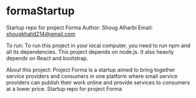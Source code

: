 # formaStartup
Startup repo for project Forma
Author: Shoug Alharbi Email: shougkhalid214@gmail.com

To run: To run this project in your local computer, you need to run npm and all its dependencies. This project depends on node.js. It also heavily depends on React and bootstrap.

About this project: Project Forma is a startup aimed to bring together service providers and consumers in one platform where small service providers can publish their work online and provide services to consumers at a lower price. Startup repo for project Forma